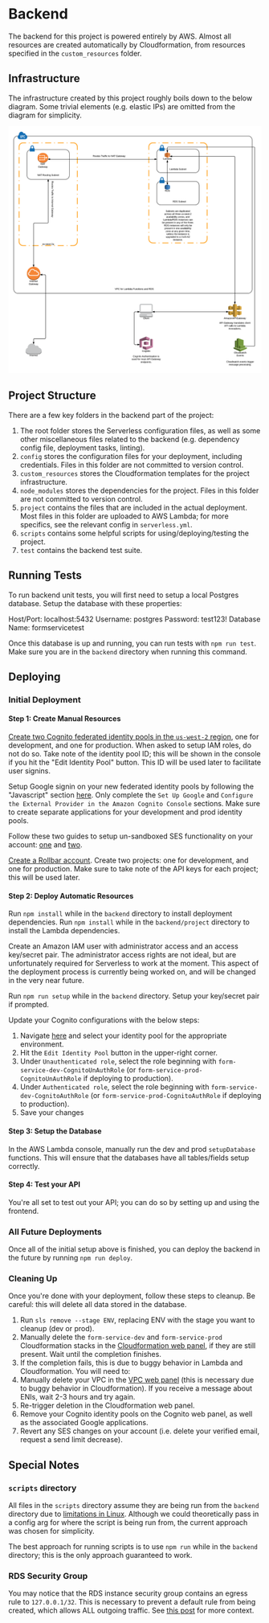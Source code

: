 # Backend

The backend for this project is powered entirely by AWS.  Almost all resources are created automatically by Cloudformation, from resources specified in the `custom_resources` folder.

## Infrastructure

The infrastructure created by this project roughly boils down to the below diagram.  Some trivial elements (e.g. elastic IPs) are omitted from the diagram for simplicity.

![Image](https://github.com/DanielRuskin1/form-service/blob/master/backend/infrastructure_diagram.png)

## Project Structure

There are a few key folders in the backend part of the project:

1. The root folder stores the Serverless configuration files, as well as some other miscellaneous files related to the backend (e.g. dependency config file, deployment tasks, linting).
2. `config` stores the configuration files for your deployment, including credentials.  Files in this folder are not committed to version control.
3. `custom_resources` stores the Cloudformation templates for the project infrastructure.
4. `node_modules` stores the dependencies for the project.  Files in this folder are not committed to version control.
5. `project` contains the files that are included in the actual deployment.  Most files in this folder are uploaded to AWS Lambda; for more specifics, see the relevant config in `serverless.yml`.
6. `scripts` contains some helpful scripts for using/deploying/testing the project.
7. `test` contains the backend test suite.

## Running Tests

To run backend unit tests, you will first need to setup a local Postgres database.  Setup the database with these properties:

Host/Port: localhost:5432
Username: postgres
Password: test123!
Database Name: formservicetest

Once this database is up and running, you can run tests with `npm run test`.  Make sure you are in the `backend` directory when running this command.

## Deploying

### Initial Deployment

#### Step 1: Create Manual Resources

[Create two Cognito federated identity pools in the `us-west-2` region](https://us-west-2.console.aws.amazon.com/cognito/federated), one for development, and one for production. When asked to setup IAM roles, do not do so.  Take note of the identity pool ID; this will be shown in the console if you hit the "Edit Identity Pool" button.  This ID will be used later to facilitate user signins.

Setup Google signin on your new federated identity pools by following the "Javascript" section [here](http://docs.aws.amazon.com/cognito/latest/developerguide/google.html).  Only complete the `Set Up Google` and `Configure the External Provider in the Amazon Cognito Console` sections.  Make sure to create separate applications for your development and prod identity pools.

Follow these two guides to setup un-sandboxed SES functionality on your account: [one](http://docs.aws.amazon.com/ses/latest/DeveloperGuide/verify-email-addresses.html) and [two](http://docs.aws.amazon.com/ses/latest/DeveloperGuide/request-production-access.html).

[Create a Rollbar account](https://rollbar.com).  Create two projects: one for development, and one for production.  Make sure to take note of the API keys for each project; this will be used later.

#### Step 2: Deploy Automatic Resources

Run `npm install` while in the `backend` directory to install deployment dependencies.  Run `npm install` while in the `backend/project` directory to install the Lambda dependencies.

Create an Amazon IAM user with administrator access and an access key/secret pair.  The administrator access rights are not ideal, but are unfortunately required for Serverless to work at the moment.  This aspect of the deployment process is currently being worked on, and will be changed in the very near future.

Run `npm run setup` while in the `backend` directory.  Setup your key/secret pair if prompted.

Update your Cognito configurations with the below steps:

1. Navigate [here](https://us-west-2.console.aws.amazon.com/cognito/federated) and select your identity pool for the appropriate environment.
2. Hit the `Edit Identity Pool` button in the upper-right corner.
3. Under `Unauthenticated role`, select the role beginning with `form-service-dev-CognitoUnAuthRole` (or `form-service-prod-CognitoUnAuthRole` if deploying to production).
4. Under `Authenticated role`, select the role beginning with `form-service-dev-CognitoAuthRole` (or `form-service-prod-CognitoAuthRole` if deploying to production).
5. Save your changes

#### Step 3: Setup the Database

In the AWS Lambda console, manually run the dev and prod `setupDatabase` functions.  This will ensure that the databases have all tables/fields setup correctly.

#### Step 4: Test your API

You're all set to test out your API; you can do so by setting up and using the frontend.

### All Future Deployments

Once all of the initial setup above is finished, you can deploy the backend in the future by running `npm run deploy`.

### Cleaning Up

Once you're done with your deployment, follow these steps to cleanup.  Be careful: this will delete all data stored in the database.

1. Run `sls remove --stage ENV`, replacing ENV with the stage you want to cleanup (dev or prod).
2. Manually delete the `form-service-dev` and `form-service-prod` Cloudformation stacks in the [Cloudformation web panel](https://console.aws.amazon.com/cloudformation/home), if they are still present.  Wait until the completion finishes.
3. If the completion fails, this is due to buggy behavior in Lambda and Cloudformation.  You will need to:
  1. Manually delete your VPC in the [VPC web panel](https://us-west-2.console.aws.amazon.com/vpc/home) (this is necessary due to buggy behavior in Cloudformation).  If you receive a message about ENIs, wait 2-3 hours and try again.
  2. Re-trigger deletion in the Cloudformation web panel.
4. Remove your Cognito identity pools on the Cognito web panel, as well as the associated Google applications.
5. Revert any SES changes on your account (i.e. delete your verified email, request a send limit decrease).

## Special Notes

### `scripts` directory

All files in the `scripts` directory assume they are being run from the `backend` directory due to [limitations in Linux](http://mywiki.wooledge.org/BashFAQ/028).  Although we could theoretically pass in a config arg for where the script is being run from, the current approach was chosen for simplicity.

The best approach for running scripts is to use `npm run` while in the `backend` directory; this is the only approach guaranteed to work.

### RDS Security Group

You may notice that the RDS instance security group contains an egress rule to `127.0.0.1/32`.  This is necessary to prevent a default rule from being created, which allows ALL outgoing traffic.  See [this post](https://forums.aws.amazon.com/message.jspa?messageID=413748) for more context.
